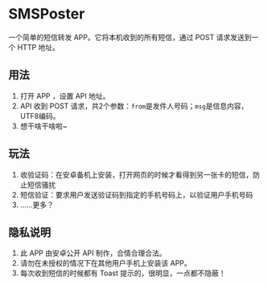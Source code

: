# SMSPoster

一个简单的短信转发 APP。它将本机收到的所有短信，通过 POST 请求发送到一个 HTTP 地址。

## 用法

1. 打开 APP ，设置 API 地址。
2. API 收到 POST 请求，共2个参数：`from`是发件人号码；`msg`是信息内容，UTF8编码。
3. 想干啥干啥啦~

## 玩法

1. 收验证码：在安卓备机上安装，打开网页的时候才看得到另一张卡的短信，防止短信骚扰
2. 短信验证：要求用户发送验证码到指定的手机号码上，以验证用户手机号码
3. ……更多？

## 隐私说明

1. 此 APP 由安卓公开 API 制作，合情合理合法。
2. 请勿在未授权的情况下在其他用户手机上安装该 APP。
3. 每次收到短信的时候都有 Toast 提示的，很明显，一点都不隐蔽！